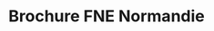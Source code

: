---
title: Brochure FNE Normandie
publishDate: 2019-10-02 00:00:00
img: /assets/brochure FNEN.jpg
img_alt: Brochure FNEN
description: |
  Présentation des missions de l'association.
tags:
  - Création graphique
  - Dépliant à trois volets 
---